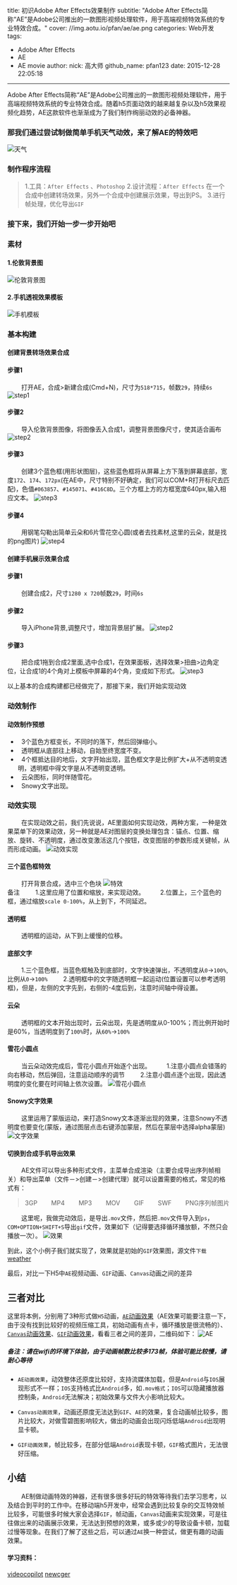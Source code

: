title: 初识Adobe After Effects效果制作
subtitle: "Adobe After Effects简称“AE”是Adobe公司推出的一款图形视频处理软件，用于高端视频特效系统的专业特效合成。"
cover: //img.aotu.io/pfan/ae/ae.png
categories: Web开发
tags:
  - Adobe After Effects
  - AE
  - AE movie
author:
  nick: 高大师
  github_name: pfan123
date: 2015-12-28 22:05:18
---

Adobe After Effects简称“AE”是Adobe公司推出的一款图形视频处理软件，用于高端视频特效系统的专业特效合成。随着h5页面动效的越来越复杂以及h5效果视频化趋势，AE这款软件也渐渐成为了我们制作绚丽动效的必备神器。

<!-- more -->
### 那我们通过尝试制做简单手机天气动效，来了解AE的特效吧
![天气](//img.aotu.io/pfan/ae/weather.gif)	

### 制作程序流程
> 1.工具：`After Effects` 、`Photoshop`
> 2.设计流程：`After Effects` 在一个合成中创建转场效果，另外一个合成中创建展示效果，导出到PS。
> 3.进行帧处理，优化导出`GIF`

### 接下来，我们开始一步一步开始吧
### 素材
#### 1.伦敦背景图
![伦敦背景图](//img.aotu.io/pfan/ae/background.jpg)
#### 2.手机透视效果模板
![手机模板](//img.aotu.io/pfan/ae/iphone.png)

### 基本构建

#### 创建背景转场效果合成
#### 步骤1
&nbsp;&nbsp;&nbsp;&nbsp;&nbsp;&nbsp;&nbsp;&nbsp;打开AE，合成>新建合成(Cmd+N)，尺寸为`518*715`，帧数`29`，持续`6s`
![step1](//img.aotu.io/pfan/ae/1.jpg)



#### 步骤2
&nbsp;&nbsp;&nbsp;&nbsp;&nbsp;&nbsp;&nbsp;&nbsp;导入伦敦背景图像，将图像丢入合成1，调整背景图像尺寸，使其适合画布
![step2](//img.aotu.io/pfan/ae/2.jpg)

#### 步骤3
&nbsp;&nbsp;&nbsp;&nbsp;&nbsp;&nbsp;&nbsp;&nbsp;创建3个蓝色框(用形状图层)，这些蓝色框将从屏幕上方下落到屏幕底部，宽度`172`、`174`、`172px`(在AE中，尺寸特别不好确定，我们可以COM+R打开标尺去匹配)，色值`#063857`、`#145071`、`#416C8D`。三个方框上方的方框宽度640px,输入相应文本。
![step3](//img.aotu.io/pfan/ae/3.jpg)

#### 步骤4
&nbsp;&nbsp;&nbsp;&nbsp;&nbsp;&nbsp;&nbsp;&nbsp;用钢笔勾勒出简单云朵和6片雪花空心圆(或者去找素材,这里的云朵，就是找的png图片)
![step4](//img.aotu.io/pfan/ae/4.jpg)

#### 创建手机展示效果合成
#### 步骤1
&nbsp;&nbsp;&nbsp;&nbsp;&nbsp;&nbsp;&nbsp;&nbsp;创建合成2，尺寸`1280 x 720`帧数`29`，时间`6s`
#### 步骤2
&nbsp;&nbsp;&nbsp;&nbsp;&nbsp;&nbsp;&nbsp;&nbsp;导入iPhone背景,调整尺寸，增加背景层扩展。
![step2](//img.aotu.io/pfan/ae/5.jpg)	
#### 步骤3
&nbsp;&nbsp;&nbsp;&nbsp;&nbsp;&nbsp;&nbsp;&nbsp;把合成1拖到合成2里面,选中合成1，在效果面板，选择效果>扭曲>边角定位，让合成1的4个角对上模板中屏幕的4个角，变成如下形式。
![step3](//img.aotu.io/pfan/ae/6.jpg)


以上基本的合成构建都已经做完了，那接下来，我们开始实现动效
### 动效制作
#### 动效制作预想
- &nbsp;&nbsp;3个蓝色方框变长，不同时的落下，然后回弹缩小。
- &nbsp;&nbsp;透明框从底部往上移动，自始至终宽度不变。
- &nbsp;&nbsp;4个框抵达目的地后，文字开始出现，蓝色框文字是比例扩大+从不透明变透明，透明框中得文字是从不透明变透明。
- &nbsp;&nbsp;云朵图标，同时伴随雪花。
- &nbsp;&nbsp;Snowy文字出现。

### 动效实现
&nbsp;&nbsp;&nbsp;&nbsp;&nbsp;&nbsp;&nbsp;&nbsp;在实现动效之前，我们先说说，AE里面如何实现动效，两种方案，一种是效果菜单下的效果动效，另一种就是AE对图层的变换处理包含：锚点、位置、缩放、旋转、不透明度，通过改变激活这几个按钮，改变图层的参数形成关键帧，从而形成动画。
![动效实现](//img.aotu.io/pfan/ae/7.jpg)	

#### 三个蓝色框特效
&nbsp;&nbsp;&nbsp;&nbsp;&nbsp;&nbsp;&nbsp;&nbsp;打开背景合成，选中三个色块
![特效](//img.aotu.io/pfan/ae/8.jpg)	
备注
&nbsp;&nbsp;&nbsp;&nbsp;&nbsp;&nbsp;&nbsp;&nbsp;1.这里应用了位置和缩放，来实现动效。	
&nbsp;&nbsp;&nbsp;&nbsp;&nbsp;&nbsp;&nbsp;&nbsp;2.位置上，三个蓝色的框，通过缩放`scale 0-100%`，从上到下，不同延迟。	

#### 透明框
&nbsp;&nbsp;&nbsp;&nbsp;&nbsp;&nbsp;&nbsp;&nbsp;透明框的运动，从下到上缓慢的位移。

#### 底部文字
&nbsp;&nbsp;&nbsp;&nbsp;&nbsp;&nbsp;&nbsp;&nbsp;1.三个蓝色框，当蓝色框触及到底部时，文字快速弹出，不透明度从`0`->`100%`,比例从`0`->`100%`
&nbsp;&nbsp;&nbsp;&nbsp;&nbsp;&nbsp;&nbsp;&nbsp;2.透明框中的文字随透明框一起运动(位置设置可以参考透明框)，但是，左侧的文字先到，右侧的-4度后到，注意时间轴中得设置。

#### 云朵
&nbsp;&nbsp;&nbsp;&nbsp;&nbsp;&nbsp;&nbsp;&nbsp;透明框的文本开始出现时，云朵出现，先是透明度从0-100%；而比例开始时是60%，当透明度到了`100%`时，从`60%`->`100%`

#### 雪花小圆点
&nbsp;&nbsp;&nbsp;&nbsp;&nbsp;&nbsp;&nbsp;&nbsp;当云朵动效完成后，雪花小圆点开始逐个出现。
&nbsp;&nbsp;&nbsp;&nbsp;&nbsp;&nbsp;&nbsp;&nbsp;1.注意小圆点会错落的向右移动，然后弹回，注意运动顺序的调节
&nbsp;&nbsp;&nbsp;&nbsp;&nbsp;&nbsp;&nbsp;&nbsp;2.注意小圆点逐个出现，因此透明度的变化要在时间轴上依次设置。
![雪花小圆点](//img.aotu.io/pfan/ae/9.jpg)	
 
#### Snowy文字效果
&nbsp;&nbsp;&nbsp;&nbsp;&nbsp;&nbsp;&nbsp;&nbsp;这里运用了蒙版运动，来打造Snowy文本逐渐出现的效果，注意Snowy不透明度也要变化(蒙版，通过图层点击右键添加蒙层，然后在蒙层中选择alpha蒙层)
![文字效果](//img.aotu.io/pfan/ae/10.jpg)	

#### 切换到合成手机导出效果
&nbsp;&nbsp;&nbsp;&nbsp;&nbsp;&nbsp;&nbsp;&nbsp;AE文件可以导出多种形式文件，主菜单合成渲染（主要合成导出序列帧相关）和导出菜单（文件－>创建－>创建代理）就可以设置需要的格式，常见的格式有：
> 3GP&nbsp;&nbsp;&nbsp;&nbsp;&nbsp;&nbsp;&nbsp;&nbsp;MP4&nbsp;&nbsp;&nbsp;&nbsp;&nbsp;&nbsp;&nbsp;&nbsp;MP3&nbsp;&nbsp;&nbsp;&nbsp;&nbsp;&nbsp;&nbsp;&nbsp;MOV&nbsp;&nbsp;&nbsp;&nbsp;&nbsp;&nbsp;&nbsp;&nbsp;GIF&nbsp;&nbsp;&nbsp;&nbsp;&nbsp;&nbsp;&nbsp;&nbsp;SWF&nbsp;&nbsp;&nbsp;&nbsp;&nbsp;&nbsp;&nbsp;&nbsp;PNG序列帧图片



&nbsp;&nbsp;&nbsp;&nbsp;&nbsp;&nbsp;&nbsp;&nbsp;这里呢，我做完动效后，是导出`.mov`文件，然后把`.mov`文件导入到`ps`，`COM+OPTION+SHIFT+S`导出`gif`文件，效果如下（记得要选择循环播放额，不然只会播放一次）。
![效果](//img.aotu.io/pfan/ae/11.jpg)	

到此，这个小例子我们就实现了，效果就是初始的`GIF`效果图，源文件`下载` [weather](http://doc.pfan123.com/public/weather.zip)


最后，对比一下H5中`AE`视频动画、`GIF`动画、`Canvas`动画之间的差异

## 三者对比
这里将本例，分别用了3种形式做`H5`动画，[`AE`动画效果](http://jdc.jd.com/fd/promote/201512/ae/video.html)（AE效果可能要注意一下，由于没有找到比较好的视频压缩工具，初始动画有点卡，循环播放是很流畅的）、[`Canvas`动画效果](http://jdc.jd.com/fd/promote/201512/ae/canvas.html)、[`GIF`动画效果](http://jdc.jd.com/fd/promote/201512/ae/index.html)，看看三者之间的差异，二维码如下：
![AE](//img.aotu.io/pfan/ae/12.jpg)
##### 	备注：请在wifi的环境下体验，由于动画帧数比较多173帧，体验可能比较慢，请耐心等待 	

- `AE动画效果`，动效整体还原度比较好，支持流媒体加载，但是`Android`与`IOS`展现形式不一样；`IOS`支持格式比`Android`多，如`.mov格式`；`IOS`可以隐藏播放器控制条，`Android`无法解决；初始效果与文件大小影响比较大。

-  `Canvas动画效果`，动画还原度无法达到`GIF`、`AE`的效果，复合动画帧比较多，图片比较大，对做雪碧图影响较大，做出的动画会出现闪烁低端`Android`出现明显卡顿。

- `GIF动画效果`，帧比较多，在部分低端`Android`表现卡顿，`GIF`格式图片，无法很好压缩。



## 小结
&nbsp;&nbsp;&nbsp;&nbsp;&nbsp;&nbsp;&nbsp;&nbsp;AE制做动画特效的神器，还有很多很多好玩的特效等待我们去学习思考，以及结合到平时的工作中。在移动端h5开发中，经常会遇到比较复杂的交互特效帧比较多，可能很多时候大家会选择`GIF`，帧动画，`Canvas`动画来实现效果，可是往往做出来的动画展示效果，无法达到预想的效果，或多或少的导致设备卡顿，加载过慢等现象。在我们了解了这些之后，可以通过`AE`换一种尝试，做更有趣的动画效果。
 
#### 学习资料：
[videocopilot](http://www.videocopilot.net/)
[newcger](http://www.newcger.com/)
